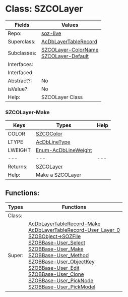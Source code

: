 
# Class:	SZCOLayer

| Fields | Values |
| --------- | --------- |
| Repo: | [soz-live](/repos/soz-live.html) |
| Superclass: | [AcDbLayerTableRecord](AcDbLayerTableRecord.html) |
| Subclasses: | [SZCOLayer-ColorName](SZCOLayer-ColorName.html) <br> [SZCOLayer-Default](SZCOLayer-Default.html) |
| Interfaces: |  |
| Interfaced: |  |
| Abstract?: | No |
| isValue?: | No |
| Help: | SZCOLayer Class |

### SZCOLayer-Make

| Keys | Types | Help |
| --------- | --------- | --------- |
| COLOR | [SZCOColor](SZCOColor.html) |  |
| LTYPE | [AcDbLineType](AcDbLineType.html) |  |
| LWEIGHT | [Enum-AcDbLineWeight](Enum-AcDbLineWeight.html) |  |
| --- | --- | --- |
| Returns: | [SZCOLayer](SZCOLayer.html) |
| Help: | Make a SZCOLayer |


## Functions:

| Types | Functions |
| --------- | --------- |
| Class: |  |
| Super: | [AcDbLayerTableRecord-Make](AcDbLayerTableRecord.html) <br> [AcDbLayerTableRecord-User_Layer_0](AcDbLayerTableRecord.html) <br> [SZOBObject->SOZFile](SZOBObject.html) <br> [SZOBBase-User_Select](SZOBBase.html) <br> [SZOBBase-User_Make](SZOBBase.html) <br> [SZOBBase-User_Method](SZOBBase.html) <br> [SZOBBase-User_ObjectKey](SZOBBase.html) <br> [SZOBBase-User_Edit](SZOBBase.html) <br> [SZOBBase-User_Clone](SZOBBase.html) <br> [SZOBBase-User_PickNode](SZOBBase.html) <br> [SZOBBase-User_PickModel](SZOBBase.html) |


